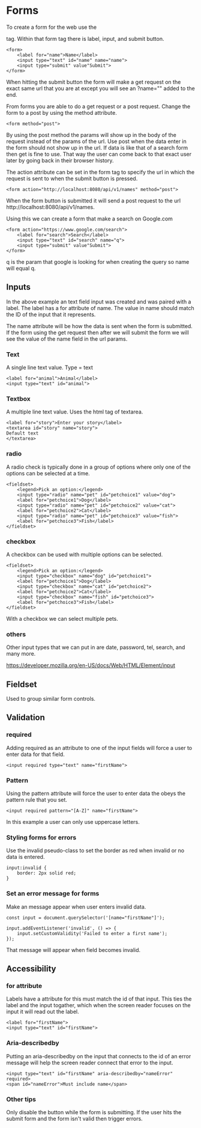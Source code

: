# Forms

To create a form for the web use the <form> tag. Within that form tag there is label, input, and submit button.

```
<form>
    <label for="name">Name</label>
    <input type="text" id="name" name="name">
    <input type="submit" value"Submit">
</form>
```

When hitting the submit button the form will make a get request on the exact same url that you are at except you will see an ?name="" added to the end.

From forms you are able to do a get request or a post request.  Change the form to a post by using the method attribute.
```
<form method="post">
```

By using the post method the params will show up in the body of the request instead of the params of the url.  Use post when the data enter in the form should not show up in the url.  If data is like that of a search form then get is fine to use.  That way the user can come back to that exact user later by going back in their browser history.

The action attribute can be set in the form tag to specify the url in which the request is sent to when the submit button is pressed.
```
<form action="http://localhost:8080/api/v1/names" method="post">
```

When the form button is submitted it will send a post request to the url http://localhost:8080/api/v1/names.

Using this we can create a form that make a search on Google.com

```
<form action="https://www.google.com/search">
    <label for="search">Search</label>
    <input type="text" id="search" name="q">
    <input type="submit" value"Submit">
</form>
```
q is the param that google is looking for when creating the query so name will equal q.

## Inputs

In the above example an text field input was created and was paired with a label.  The label has a for attribute of name.  The value in name should match the ID of the input that it represents. 

The name attribute will be how the data is sent when the form is submitted.  If the form using the get request then after we will submit the form we will see the value of the name field in the url params.

### Text

A single line text value. Type = text

```
<label for="animal">Animal</label>
<input type="text" id="animal">
```

### Textbox

A multiple line text value.  Uses the html tag of textarea.

```
<label for="story">Enter your story</label>
<textarea id="story" name="story">
Default text
</textarea>
```

### radio

A radio check is typically done in a group of options where only one of the options can be selected at a time.

```
<fieldset>
    <legend>Pick an option:</legend>
    <input type="radio" name="pet" id="petchoice1" value="dog">
    <label for="petchoice1">Dog</label>
    <input type="radio" name="pet" id="petchoice2" value="cat">
    <label for="petchoice2">Cat</label>
    <input type="radio" name="pet" id="petchoice3" value="fish">
    <label for="petchoice3">Fish</label>
</fieldset>
```

### checkbox

A checkbox can be used with multiple options can be selected.

```
<fieldset>
    <legend>Pick an option:</legend>
    <input type="checkbox" name="dog" id="petchoice1">
    <label for="petchoice1">Dog</label>
    <input type="checkbox" name="cat" id="petchoice2">
    <label for="petchoice2">Cat</label>
    <input type="checkbox" name="fish" id="petchoice3">
    <label for="petchoice3">Fish</label>
</fieldset>
```
With a checkbox we can select multiple pets.


### others

Other input types that we can put in are date, password, tel, search, and many more.

https://developer.mozilla.org/en-US/docs/Web/HTML/Element/input

## Fieldset

Used to group similar form controls.

## Validation

### required

Adding required as an attribute to one of the input fields will force a user to enter data for that field.

```
<input required type="text" name="firstName">
```

### Pattern

Using the pattern attribute will force the user to enter data the obeys the pattern rule that you set.

```
<input required pattern="[A-Z]" name="firstName">
```

In this example a user can only use uppercase letters.

### Styling forms for errors

Use the invalid pseudo-class to set the border as red when invalid or no data is entered.

```
input:invalid {
    border: 2px solid red;
}
```

### Set an error message for forms

Make an message appear when user enters invalid data.

```
const input = document.querySelector('[name="firstName"]');

input.addEventListener('invalid', () => {
    input.setCustomValidity('Failed to enter a first name');
});
```

That message will appear when field becomes invalid.

## Accessibility

### for attribute

Labels have a attribute for this must match the id of that input.  This ties the label and the input togather, which when the screen reader focuses on the input it will read out the label.

```
<label for="firstName">
<input type="text" id="firstName">
```

### Aria-describedby

Putting an aria-describedby on the input that connects to the id of an error message will help the screen reader connect that error to the input.

```
<input type="text" id="firstName" aria-describedby="nameError" required>
<span id="nameError">Must include name</span>
```

### Other tips

Only disable the button while the form is submitting.  If the user hits the submit form and the form isn't valid then trigger errors.

